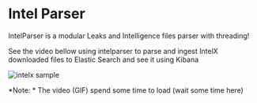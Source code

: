
# Intel Parser

IntelParser is a modular Leaks and Intelligence files parser with threading! 

See the video bellow using intelparser to parse and ingest IntelX downloaded files to Elastic Search and see it using Kibana

![intelx sample](images/intelx_sample.gif "IntelX to ELK")

*Note: * The video (GIF) spend some time to load (wait some time here)